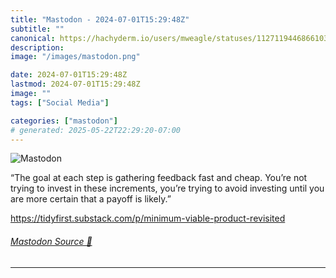 ```yaml
---
title: "Mastodon - 2024-07-01T15:29:48Z"
subtitle: ""
canonical: https://hachyderm.io/users/mweagle/statuses/112711944686610311
description:
image: "/images/mastodon.png"

date: 2024-07-01T15:29:48Z
lastmod: 2024-07-01T15:29:48Z
image: ""
tags: ["Social Media"]

categories: ["mastodon"]
# generated: 2025-05-22T22:29:20-07:00
---
```

![Mastodon](/images/mastodon.png)

<p>“The goal at each step is gathering feedback fast and cheap. You’re not trying to invest in these increments, you’re trying to avoid investing until you are more certain that a payoff is likely.”</p><p><a href="https://tidyfirst.substack.com/p/minimum-viable-product-revisited" target="_blank" rel="nofollow noopener noreferrer" translate="no"><span class="invisible">https://</span><span class="ellipsis">tidyfirst.substack.com/p/minim</span><span class="invisible">um-viable-product-revisited</span></a></p>


###### [Mastodon Source 🐘](https://hachyderm.io/@mweagle/112711944686610311)

___
